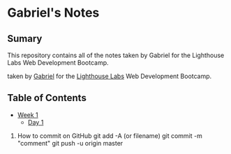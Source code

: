 # Gabriel's Notes

## Sumary
This repository contains all of the notes taken by Gabriel for the Lighthouse Labs Web Development Bootcamp.

taken by [Gabriel](https://github.com/Jgabriel88) for the [Lighthouse Labs](https://www.lighthouselabs.ca/) Web Development Bootcamp.

## Table of Contents
* [Week 1](/Week_1)
  * [Day 1](/Week_1/Day_1)

1. How to commit on GitHub
git add -A (or filename)
git commit -m "comment"
git push -u origin master
